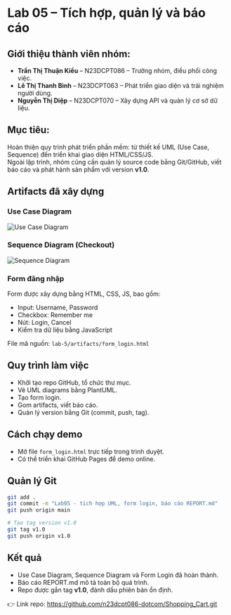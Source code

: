 # Lab 05 – Tích hợp, quản lý và báo cáo

## Giới thiệu thành viên nhóm:  
- **Trần Thị Thuận Kiều** – N23DCPT086 – Trưởng nhóm, điều phối công việc.  
- **Lê Thị Thanh Bình** – N23DCPT063 – Phát triển giao diện và trải nghiệm người dùng.  
- **Nguyễn Thị Diệp** – N23DCPT070 – Xây dựng API và quản lý cơ sở dữ liệu.  

## Mục tiêu:
Hoàn thiện quy trình phát triển phần mềm: từ thiết kế UML (Use Case, Sequence) đến triển khai giao diện HTML/CSS/JS.  
Ngoài lập trình, nhóm cũng cần quản lý source code bằng Git/GitHub, viết báo cáo và phát hành sản phẩm với version **v1.0**.  

## Artifacts đã xây dựng

### Use Case Diagram
![Use Case Diagram](lab-5/artifacts/usecase.png)

### Sequence Diagram (Checkout)
![Sequence Diagram](lab-5/artifacts/sequence_checkout.png)

### Form đăng nhập
Form được xây dựng bằng HTML, CSS, JS, bao gồm:  
- Input: Username, Password  
- Checkbox: Remember me  
- Nút: Login, Cancel  
- Kiểm tra dữ liệu bằng JavaScript  

File mã nguồn: `lab-5/artifacts/form_login.html`

## Quy trình làm việc
- Khởi tạo repo GitHub, tổ chức thư mục.  
- Vẽ UML diagrams bằng PlantUML.  
- Tạo form login.  
- Gom artifacts, viết báo cáo.  
- Quản lý version bằng Git (commit, push, tag).  

## Cách chạy demo
- Mở file `form_login.html` trực tiếp trong trình duyệt.  
- Có thể triển khai GitHub Pages để demo online.  

## Quản lý Git
```bash
git add .
git commit -m "Lab05 - tích hợp UML, form login, báo cáo REPORT.md"
git push origin main

# Tạo tag version v1.0
git tag v1.0
git push origin v1.0
```

## Kết quả
- Use Case Diagram, Sequence Diagram và Form Login đã hoàn thành.  
- Báo cáo REPORT.md mô tả toàn bộ quá trình.  
- Repo được gắn tag **v1.0**, đánh dấu phiên bản ổn định.  

👉 Link repo: https://github.com/n23dcpt086-dotcom/Shopping_Cart.git

